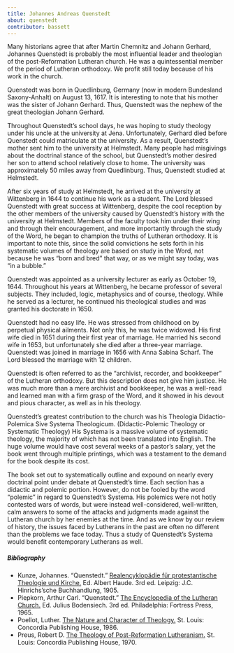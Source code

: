```yaml
---
title: Johannes Andreas Quenstedt
about: quenstedt
contributor: bassett
---
```


Many historians agree that after Martin Chemnitz and Johann Gerhard, Johannes Quenstedt is probably the most influential leader and theologian of the post-Reformation Lutheran church. He was a quintessential member of the period of Lutheran orthodoxy. We profit still today because of his work in the church.

Quenstedt was born in Quedlinburg, Germany (now in modern Bundesland Saxony-Anhalt) on August 13, 1617. It is interesting to note that his mother was the sister of Johann Gerhard. Thus, Quenstedt was the nephew of the great theologian Johann Gerhard.

Throughout Quenstedt’s school days, he was hoping to study theology under his uncle at the university at Jena. Unfortunately, Gerhard died before Quenstedt could matriculate at the university. As a result, Quenstedt’s mother sent him to the university at Helmstedt. Many people had misgivings about the doctrinal stance of the school, but Quenstedt’s mother desired her son to attend school relatively close to home. The university was approximately 50 miles away from Quedlinburg. Thus, Quenstedt studied at Helmstedt.

After six years of study at Helmstedt, he arrived at the university at Wittenberg in 1644 to continue his work as a student. The Lord blessed Quenstedt with great success at Wittenberg, despite the cool reception by the other members of the university caused by Quenstedt’s history with the university at Helmstedt. Members of the faculty took him under their wing and through their encouragement, and more importantly through the study of the Word, he began to champion the truths of Lutheran orthodoxy. It is important to note this, since the solid convictions he sets forth in his systematic volumes of theology are based on study in the Word, not because he was “born and bred” that way, or as we might say today, was “in a bubble.”

Quenstedt was appointed as a university lecturer as early as October 19, 1644. Throughout his years at Wittenberg, he became professor of several subjects. They included, logic, metaphysics and of course, theology. While he served as a lecturer, he continued his theological studies and was granted his doctorate in 1650.

Quenstedt had no easy life. He was stressed from childhood on by perpetual physical ailments. Not only this, he was twice widowed. His first wife died in 1651 during their first year of marriage. He married his second wife in 1653, but unfortunately she died after a three-year marriage. Quenstedt was joined in marriage in 1656 with Anna Sabina Scharf. The Lord blessed the marriage with 12 children.

Quenstedt is often referred to as the “archivist, recorder, and bookkeeper” of the Lutheran orthodoxy. But this description does not give him justice. He was much more than a mere archivist and bookkeeper, he was a well-read and learned man with a firm grasp of the Word, and it showed in his devout and pious character, as well as in his theology.

Quenstedt’s greatest contribution to the church was his Theologia Didactio-Polemica Sive Systema Theologicum. (Didactic-Polemic Theology or Systematic Theology) His Systema is a massive volume of systematic theology, the majority of which has not been translated into English. The huge volume would have cost several weeks of a pastor’s salary, yet the book went through multiple printings, which was a testament to the demand for the book despite its cost.

The book set out to systematically outline and expound on nearly every doctrinal point under debate at Quenstedt’s time. Each section has a didactic and polemic portion. However, do not be fooled by the word “polemic” in regard to Quenstedt’s Systema. His polemics were not hotly contested wars of words, but were instead well-considered, well-written, calm answers to some of the attacks and judgments made against the Lutheran church by her enemies at the time. And as we know by our review of history, the issues faced by Lutherans in the past are often no different than the problems we face today. Thus a study of Quenstedt’s Systema would benefit contemporary Lutherans as well.

<h5 class="preface-header">Bibliography</h5>
<ul> <li>Kunze, Johannes. “Quenstedt.” <u>Realencyklopädie für protestantische Theologie und Kirche.</u> Ed. Albert Haude. 3rd ed. Leipzig: J.C. Hinrichs’sche Buchhandlung, 1905.</li>
<li>Piepkorn, Arthur Carl. “Quenstedt.” <u>The Encyclopedia of the Lutheran Church.</u> Ed. Julius Bodensiech. 3rd ed. Philadelphia: Fortress Press, 1965.</li>
<li>Poellot, Luther. <u>The Nature and Character of Theology.</u> St. Louis: Concordia Publishing House, 1986.</li>
<li>Preus, Robert D. <u>The Theology of Post-Reformation Lutheranism.</u> St. Louis: Concordia Publishing House, 1970.</li> </ul>